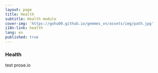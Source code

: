 ```yaml
---
layout: page
title: Health
subtitle: Health module
cover-img: 'https://gohu00.github.io/gemmes_vn/assets/img/path.jpg'
i18n-link: health
lang: en
published: true
---
```


### Health

test prose.io
